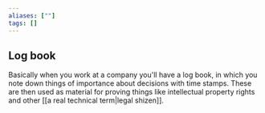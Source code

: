 ```yaml
---
aliases: [""]
tags: []
---
```


## Log book
Basically when you work at a company you'll have a log book, in which you note down things of importance about decisions with time stamps. These are then used as material for proving things like intellectual property rights and other [[a real technical term|legal shizen]].